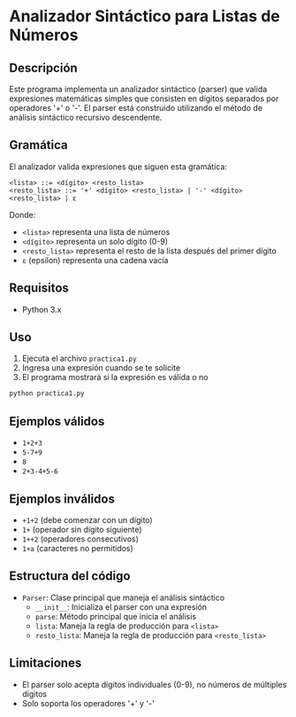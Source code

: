 # Analizador Sintáctico para Listas de Números

## Descripción
Este programa implementa un analizador sintáctico (parser) que valida expresiones matemáticas simples que consisten en dígitos separados por operadores '+' o '-'. El parser está construido utilizando el método de análisis sintáctico recursivo descendente.

## Gramática
El analizador valida expresiones que siguen esta gramática:
```
<lista> ::= <dígito> <resto_lista>
<resto_lista> ::= '+' <dígito> <resto_lista> | '-' <dígito> <resto_lista> | ε
```

Donde:
- `<lista>` representa una lista de números
- `<dígito>` representa un solo dígito (0-9)
- `<resto_lista>` representa el resto de la lista después del primer dígito
- `ε` (epsilon) representa una cadena vacía

## Requisitos
- Python 3.x

## Uso
1. Ejecuta el archivo `practica1.py`
2. Ingresa una expresión cuando se te solicite
3. El programa mostrará si la expresión es válida o no

```bash
python practica1.py
```

## Ejemplos válidos
- `1+2+3`
- `5-7+9`
- `8`
- `2+3-4+5-6`

## Ejemplos inválidos
- `+1+2` (debe comenzar con un dígito)
- `1+` (operador sin dígito siguiente)
- `1++2` (operadores consecutivos)
- `1+a` (caracteres no permitidos)

## Estructura del código
- `Parser`: Clase principal que maneja el análisis sintáctico
  - `__init__`: Inicializa el parser con una expresión
  - `parse`: Método principal que inicia el análisis
  - `lista`: Maneja la regla de producción para `<lista>`
  - `resto_lista`: Maneja la regla de producción para `<resto_lista>`

## Limitaciones
- El parser solo acepta dígitos individuales (0-9), no números de múltiples dígitos
- Solo soporta los operadores '+' y '-'

